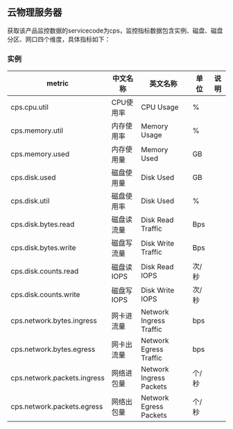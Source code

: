 ## 云物理服务器

获取该产品监控数据的servicecode为cps，监控指标数据包含实例、磁盘、磁盘分区、网口四个维度，具体指标如下：
### 实例
metric | 中文名称  | 英文名称 |单位 | 说明
---|--- |--- |--- |---
cps.cpu.util |CPU使用率| CPU Usage | % |
cps.memory.util |内存使用率|Memory Usage| % |
cps.memory.used | 内存使用量 | Memory Used| GB | 
cps.disk.used |磁盘使用量 |Disk Used| GB | 
cps.disk.util |磁盘使用率 |Disk Used| % | 
cps.disk.bytes.read |磁盘读流量 |Disk Read Traffic| Bps | 
cps.disk.bytes.write |磁盘写流量 |Disk Write Traffic| Bps | 
cps.disk.counts.read |磁盘读IOPS |Disk Read IOPS| 次/秒 | 
cps.disk.counts.write |磁盘写IOPS |Disk Write IOPS| 次/秒 | 
cps.network.bytes.ingress |网卡进流量 |Network Ingress Traffic| bps | 
cps.network.bytes.egress |网卡出流量 |Network Egress Traffic| bps | 
cps.network.packets.ingress |网络进包量 |Network Ingress Packets| 个/秒 | 
cps.network.packets.egress |网络出包量 |Network Egress Packets| 个/秒 | 
